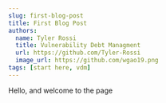 ```yaml
---
slug: first-blog-post
title: First Blog Post
authors:
  name: Tyler Rossi
  title: Vulnerability Debt Managment
  url: https://github.com/Tyler-Rossi
  image_url: https://github.com/wgao19.png
tags: [start here, vdm]
---
```


Hello, and welcome to the page